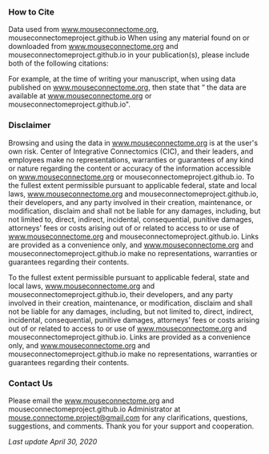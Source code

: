
### How to Cite

Data used from www.mouseconnectome.org, mouseconnectomeproject.github.io
When using any material found on or downloaded from www.mouseconnectome.org and mouseconnectomeproject.github.io in your publication(s), please include both of the following citations:

For example, at the time of writing your manuscript, when using data published on www.mouseconnectome.org, then state that
“ the data are available at www.mouseconnectome.org or mouseconnectomeproject.github.io".

### Disclaimer

Browsing and using the data in www.mouseconnectome.org is at the user's own risk. Center of Integrative Connectomics (CIC), and their leaders, and employees make no representations, warranties or guarantees of any kind or nature regarding the content or accuracy of the information accessible on www.mouseconnectome.org or mouseconnectomeproject.github.io. To the fullest extent permissible pursuant to applicable federal, state and local laws, www.mouseconnectome.org and mouseconnectomeproject.github.io, their developers, and any party involved in their creation, maintenance, or modification, disclaim and shall not be liable for any damages, including, but not limited to, direct, indirect, incidental, consequential, punitive damages, attorneys' fees or costs arising out of or related to access to or use of www.mouseconnectome.org and mouseconnectomeproject.github.io. Links are provided as a convenience only, and www.mouseconnectome.org and mouseconnectomeproject.github.io make no representations, warranties or guarantees regarding their contents.

To the fullest extent permissible pursuant to applicable federal, state and local laws, www.mouseconnectome.org and mouseconnectomeproject.github.io, their developers, and any party involved in their creation, maintenance, or modification, disclaim and shall not be liable for any damages, including, but not limited to, direct, indirect, incidental, consequential, punitive damages, attorneys' fees or costs arising out of or related to access to or use of www.mouseconnectome.org and mouseconnectomeproject.github.io. Links are provided as a convenience only, and www.mouseconnectome.org and mouseconnectomeproject.github.io make no representations, warranties or guarantees regarding their contents.

### Contact Us

Please email the www.mouseconnectome.org and mouseconnectomeproject.github.io Administrator at mouse.connectome.project@gmail.com for any clarifications, questions, suggestions, and comments. Thank you for your support and cooperation.

<em>Last update April 30, 2020</em>